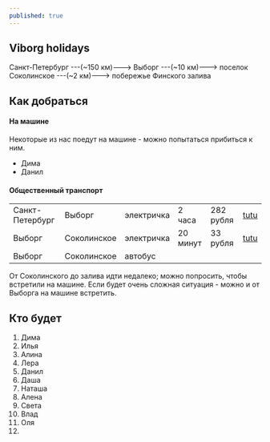 ```yaml
---
published: true
---
```


## Viborg holidays

Санкт-Петербург ---(~150 км)---> Выборг ---(~10 км)---> поселок Соколинское ---(~2 км)---> побережье Финского залива

## Как добраться
#### На машине
Некоторые из нас поедут на машине - можно попытаться прибиться к ним.
- Дима
- Данил
 
#### Общественный транспорт
| | | | | | |
|-|-|-|-|-|-|
| Санкт-Петербург | Выборг | электричка | 2 часа | 282 рубля | [tutu](http://www.tutu.ru/spb/rasp.php?st1=20600&st2=42905)
| Выборг | Соколинское | электричка | 20 минут | 33 рубля | [tutu](http://www.tutu.ru/spb/rasp.php?st1=42905&st2=45905)
| Выборг | Соколинское | автобус | | | | |

От Соколинского до залива идти недалеко; можно попросить, чтобы встретили на машине.
Если будет очень сложная ситуация - можно и от Выборга на машине встретить.

## Кто будет
1. Дима
2. Илья
3. Алина
4. Лера
5. Данил
6. Даша
7. Наташа
8. Алена
9. Света
10. Влад
11. Оля
12.